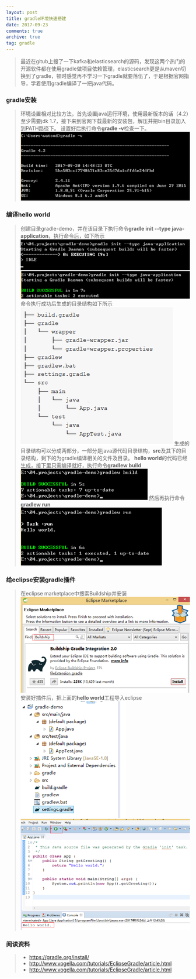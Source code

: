 ```yaml
---
layout: post
title: gradle环境快速搭建
date: 2017-09-23
comments: true
archive: true
tag: gradle
---
```

> 最近在gitub上搜了一下kafka和elasticsearch的源码，发现这两个热门的开源软件都在使用gradle做项目依赖管理，elasticsearch更是从maven切换到了gradle，顿时感觉再不学习一下gradle就要落伍了，于是根据官网指导，学着使用gradle编译了一把java代码。

### gradle安装
> 环境设置相对比较方法，首先设置java运行环境，使用最新版本的话（4.2）至少需要jdk 1.7，接下来到官网下载最新的安装包，解压并把bin目录加入到PATH路径下。
> 设置好后执行命令**gradle -v**检查一下。
> ![gradle -v](/images/gradle/gradle-v.png)

### 编译hello world
> 创建目录gradle-demo，并在该目录下执行命令**gradle init --type java-application**，执行命令后，如下所示
> ![gradle init](/images/gradle/gradle-init.png)
> ![gradle init](/images/gradle/gradle-init-2.png)
> 命令执行成功后生成的目录结构如下所示
> ![gradle success](/images/gradle/after-init.png)
> 生成的目录结构可以分成两部分，一部分是java源代码目录结构，**src**及其下的目录结构，剩下的为gradle编译相关的文件及目录。
> **hello world**的代码已经生成，接下里只需编译就好，执行命令**gradlew build**
> ![gradle build](/images/gradle/gradle-build.png)
> 然后再执行命令**gradlew run**
> ![gradle run](/images/gradle/gradle-run.png)

### 给eclipse安装gradle插件
> 在eclipse marketplace中搜索Buildship并安装
> ![gradle plugin install](/images/gradle/gradle-plugin.png)
> 安装好插件后，把上面的**hello world**工程导入eclipse
> ![import to eclipse](/images/gradle/import-to-eclipse.png)
> ![run in eclipse](/images/gradle/run-in-eclipse.png)

### 阅读资料
> - https://gradle.org/install/
> - http://www.vogella.com/tutorials/EclipseGradle/article.html
> - http://www.vogella.com/tutorials/EclipseGradle/article.html



